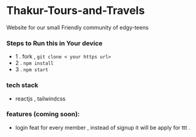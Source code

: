 # Thakur-Tours-and-Travels
Website for our small Friendly community of edgy-teens
 
 ### Steps to Run this in Your device 
 - 1 . fork , `git clone < your https url> ` 
 - 2 . `npm install`
 - 3 . `npm start`

 ### tech stack 
- reactjs , tailwindcss 

### features (coming soon):
- login feat for every member , instead of signup it will be apply for ttt .